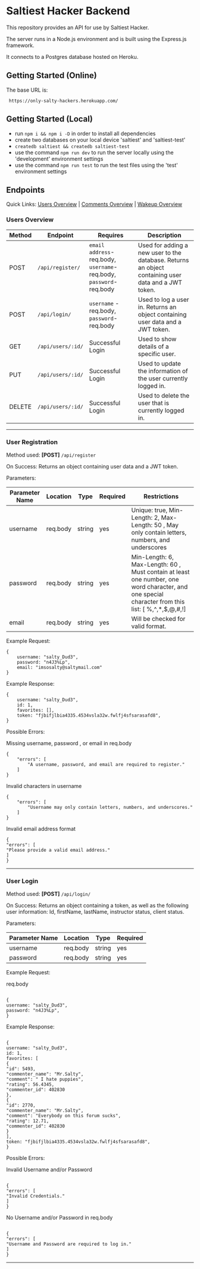# Saltiest Hacker Backend

This repository provides an API for use by Saltiest Hacker.

The server runs in a Node.js environment and is built using the Express.js framework.

It connects to a Postgres database hosted on Heroku.

## Getting Started (Online)

The base URL is:

```
 https://only-salty-hackers.herokuapp.com/
```

## Getting Started (Local)

- run `npm i && npm i -D` in order to install all dependencies
- create two databases on your local device 'saltiest' and 'saltiest-test'
- `createdb saltiest && createdb saltiest-test`
- use the command `npm run dev` to run the server locally using the 'development' environment settings
- use the command `npm run test` to run the test files using the 'test' environment settings

## Endpoints

Quick Links: [Users Overview](#users-overview) | [Comments Overview](#comments-overview) |
[Wakeup Overview](#wakeup-overview)

### Users Overview

| Method | Endpoint          | Requires                                                              | Description                                                                                         |
| ------ | ----------------- | --------------------------------------------------------------------- | --------------------------------------------------------------------------------------------------- |
| POST   | `/api/register/`  | `email address`- req.body, `username`- req.body, `password`- req.body | Used for adding a new user to the database. Returns an object containing user data and a JWT token. |
| POST   | `/api/login/`     | `username` - req.body, `password`- req.body                           | Used to log a user in. Returns an object containing user data and a JWT token.                      |
| GET    | `/api/users/:id/` | Successful Login                                                      | Used to show details of a specific user.                                                            |
| PUT    | `/api/users/:id/` | Successful Login                                                      | Used to update the information of the user currently logged in.                                     |
| DELETE | `/api/users/:id/` | Successful Login                                                      | Used to delete the user that is currently logged in.                                                |

---

### User Registration

Method used: **[POST]** `/api/register`

On Success: Returns an object containing user data and a JWT token.

Parameters:

| Parameter Name | Location | Type   | Required | Restrictions                                                                                                                                     |
| -------------- | -------- | ------ | -------- | ------------------------------------------------------------------------------------------------------------------------------------------------ |
| username       | req.body | string | yes      | Unique: true, Min-Length: 2, Max-Length: 50 , May only contain letters, numbers, and underscores                                                 |
| password       | req.body | string | yes      | Min-Length: 6, Max-Length: 60 , Must contain at least one number, one word character, and one special character from this list: [ %,^,*,$,@,#,!] |
| email          | req.body | string | yes      | Will be checked for valid format.                                                                                                                |

Example Request:

```
{
    username: "salty_Dud3",
    password: "n4J3%Lp",
    email: "imsosalty@saltymail.com"
}
```

Example Response:

```
{
    username: "salty_Dud3",
    id: 1,
    favorites: [],
    token: "fjbifjlbia4335.4534vsla32w.fwlfj4sfsarasafd8",
}
```

Possible Errors:

Missing username, password , or email in req.body

```
{
    "errors": [
        "A username, password, and email are required to register."
    ]
}
```

Invalid characters in username

```
{
    "errors": [
        "Username may only contain letters, numbers, and underscores."
    ]
}
```

Invalid email address format

```
{
"errors": [
"Please provide a valid email address."
]
}
```

---

### User Login

Method used: **[POST]** `/api/login/`

On Success: Returns an object containing a token, as well as the following user information: Id, firstName, lastName, instructor status, client status.

Parameters:

| Parameter Name | Location | Type   | Required |
| -------------- | -------- | ------ | -------- |
| username       | req.body | string | yes      |
| password       | req.body | string | yes      |

Example Request:

req.body

```

{
username: "salty_Dud3",
password: "n4J3%Lp",
}

```

Example Response:

```

{
username: "salty_Dud3",
id: 1,
favorites: [
{
"id": 5493,
"commenter_name": "Mr.Salty",
"comment": " I hate puppies",
"rating": 56.4345,
"commenter_id": 402830
},
{
"id": 2770,
"commenter_name": "Mr.Salty",
"comment": "Everybody on this forum sucks",
"rating": 12.71,
"commenter_id": 402830
}
],
token: "fjbifjlbia4335.4534vsla32w.fwlfj4sfsarasafd8",
}

```

Possible Errors:

Invalid Username and/or Password

```

{
"errors": [
"Invalid Credentials."
]
}

```

No Username and/or Password in req.body

```

{
"errors": [
"Username and Password are required to log in."
]
}

```

---

```

```
